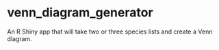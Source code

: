 # venn_diagram_generator
An R Shiny app that will take two or three species lists and create a Venn diagram.
